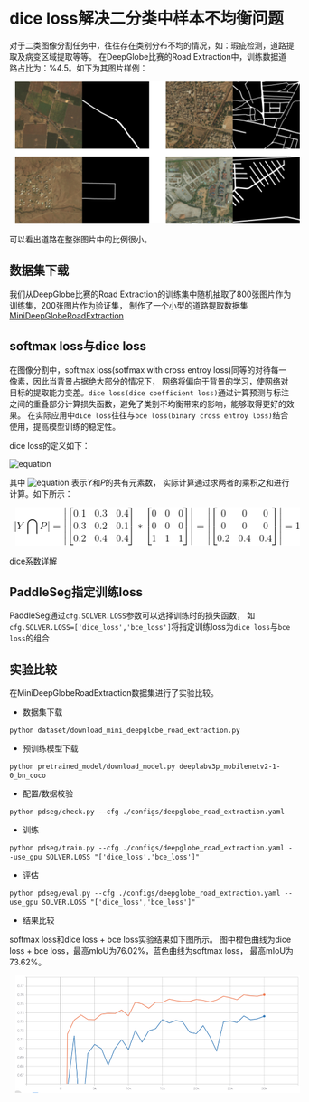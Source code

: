 # dice loss解决二分类中样本不均衡问题

对于二类图像分割任务中，往往存在类别分布不均的情况，如：瑕疵检测，道路提取及病变区域提取等等。
在DeepGlobe比赛的Road Extraction中，训练数据道路占比为：%4.5。如下为其图片样例：
<p align="center">
  <img src="./imgs/deepglobe.png" hspace='10'/> <br />
 </p>
可以看出道路在整张图片中的比例很小。
 
## 数据集下载
我们从DeepGlobe比赛的Road Extraction的训练集中随机抽取了800张图片作为训练集，200张图片作为验证集，
制作了一个小型的道路提取数据集[MiniDeepGlobeRoadExtraction](https://paddleseg.bj.bcebos.com/dataset/MiniDeepGlobeRoadExtraction.zip)

## softmax loss与dice loss

在图像分割中，softmax loss(sotfmax with cross entroy loss)同等的对待每一像素，因此当背景占据绝大部分的情况下，
网络将偏向于背景的学习，使网络对目标的提取能力变差。`dice loss(dice coefficient loss)`通过计算预测与标注之间的重叠部分计算损失函数，避免了类别不均衡带来的影响，能够取得更好的效果。
在实际应用中`dice loss`往往与`bce loss(binary cross entroy loss)`结合使用，提高模型训练的稳定性。

dice loss的定义如下：

![equation](http://latex.codecogs.com/gif.latex?dice\\_loss=1-\frac{2|Y\bigcap{P}|}{|Y|+|P|}) 

其中 ![equation](http://latex.codecogs.com/gif.latex?|Y\bigcap{P}|) 表示*Y*和*P*的共有元素数，
实际计算通过求两者的乘积之和进行计算。如下所示：

<p align="center">
  <img src="./imgs/dice1.png" hspace='10' height="68" width="513"/> <br />
 </p>

[dice系数详解](https://zh.wikipedia.org/wiki/Dice%E7%B3%BB%E6%95%B0)

## PaddleSeg指定训练loss

PaddleSeg通过`cfg.SOLVER.LOSS`参数可以选择训练时的损失函数，
如`cfg.SOLVER.LOSS=['dice_loss','bce_loss']`将指定训练loss为`dice loss`与`bce loss`的组合

## 实验比较

在MiniDeepGlobeRoadExtraction数据集进行了实验比较。

* 数据集下载
```shell
python dataset/download_mini_deepglobe_road_extraction.py
```

* 预训练模型下载
```shell
python pretrained_model/download_model.py deeplabv3p_mobilenetv2-1-0_bn_coco
```
* 配置/数据校验
```shell
python pdseg/check.py --cfg ./configs/deepglobe_road_extraction.yaml
```

* 训练
```shell
python pdseg/train.py --cfg ./configs/deepglobe_road_extraction.yaml --use_gpu SOLVER.LOSS "['dice_loss','bce_loss']"

```

* 评估
```
python pdseg/eval.py --cfg ./configs/deepglobe_road_extraction.yaml --use_gpu SOLVER.LOSS "['dice_loss','bce_loss']"

```

* 结果比较

softmax loss和dice loss + bce loss实验结果如下图所示。
图中橙色曲线为dice loss + bce loss，最高mIoU为76.02%，蓝色曲线为softmax loss， 最高mIoU为73.62%。
<p align="center">
  <img src="./imgs/loss_comparison.png" hspace='10' height="208" width="516"/> <br />
 </p>

 

